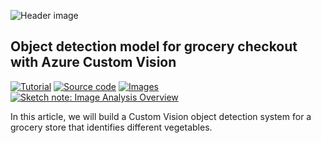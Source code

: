 ![Header image](https://sfoteini.github.io/images/post/object-detection-model-for-grocery-checkout-with-azure-custom-vision/object-detection-grocery_header_hubd1e187f979d8aced0d3ebd7ea288a8f_139856_1110x0_resize_q95_h2_box_3.webp)

## Object detection model for grocery checkout with Azure Custom Vision
<p>
  <a href="https://sfoteini.github.io/blog/object-detection-model-for-grocery-checkout-with-azure-custom-vision/" target="_blank"><img src="https://img.shields.io/badge/Instructions-informational?style=for-the-badge" alt="Tutorial"></a>
  <a href="grocery-checkout.ipynb" target="_blank"><img src="https://img.shields.io/badge/Python Notebook-critical?style=for-the-badge" alt="Source code"></a>
  <a href="images" target="_blank"><img src="https://img.shields.io/badge/Images-yellow?style=for-the-badge" alt="Images"></a>
  <a href="https://github.com/sfoteini/sketchnotes/blob/main/custom-vision.jpg?raw=true" target="_blank"><img src="https://img.shields.io/badge/Sketch note-yellowgreen?style=for-the-badge" alt="Sketch note: Image Analysis Overview"></a>
</p>

In this article, we will build a Custom Vision object detection system for a grocery store that identifies different vegetables.

<br>
